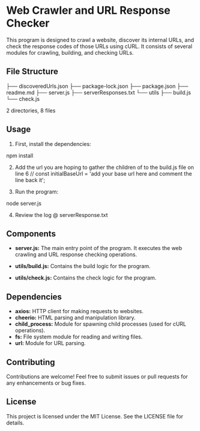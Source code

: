 # Web Crawler and URL Response Checker

This program is designed to crawl a website, discover its internal URLs, and check the response codes of those URLs using cURL. It consists of several modules for crawling, building, and checking URLs.

## File Structure

├── discoveredUrls.json
├── package-lock.json
├── package.json
├── readme.md
├── server.js
├── serverResponses.txt
└── utils
├── build.js
└── check.js

2 directories, 8 files


## Usage

1. First, install the dependencies:

npm install


2. Add the url you are hoping to gather the children of to the build.js file on line 6
// const initialBaseUrl = 'add your base url here and comment the line back it';


3. Run the program:

node server.js

4. Review the log @ serverResponse.txt

## Components

- **server.js:** The main entry point of the program. It executes the web crawling and URL response checking operations.

- **utils/build.js:** Contains the build logic for the program.

- **utils/check.js:** Contains the check logic for the program.

## Dependencies

- **axios:** HTTP client for making requests to websites.
- **cheerio:** HTML parsing and manipulation library.
- **child_process:** Module for spawning child processes (used for cURL operations).
- **fs:** File system module for reading and writing files.
- **url:** Module for URL parsing.

## Contributing

Contributions are welcome! Feel free to submit issues or pull requests for any enhancements or bug fixes.

## License

This project is licensed under the MIT License. See the LICENSE file for details.
